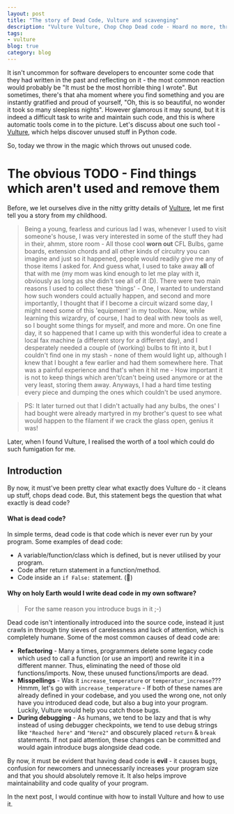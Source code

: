 ```yaml
---
layout: post
title: "The story of Dead Code, Vulture and scavenging"
description: "Vulture Vulture, Chop Chop Dead code - Hoard no more, throw away the unused"
tags:
- vulture
blog: true
category: blog
---
```


It isn't uncommon for software developers to encounter some code that they had written in the past and
reflecting on it - the most common reaction would probably be "It must be the most horrible thing I wrote".
But sometimes, there's that aha moment where you find something and you are instantly
gratified and proud of yourself, "Oh, this is so beautiful, no wonder it took so many sleepless nights". However glamorous it may
sound, but it is indeed a difficult task to write and maintain such code, and this is where
automatic tools come in to the picture. Let's discuss about one such tool - [Vulture][vulture], which helps discover
unused stuff in Python code.

So, today we throw in the magic which throws out unused code.

# The obvious TODO - Find things which aren't used and remove them

<!--I am Rahul Jha. I study Electronics Engineering at Aligarh Muslim University.-->
<!--Also, and more importantly, I am the youngest person on the face of earth to-->
<!--have spoken at so many technical conferences, _obviously_ aside from the people-->
<!--who have spoken at more conferences than me.-->

Before, we let ourselves dive in the nitty gritty details of [Vulture][vulture], let me
first tell you a story from my childhood.

> Being a young, fearless and curious lad I was, whenever I used
to visit someone's house, I was very interested in some of the stuff they had in their, ahmm, store room - All those
cool **worn out** CFL Bulbs, game boards, extension chords and all other kinds of circuitry you can imagine and just so it happened,
people would readily give me any of those items I asked for. And guess what, I used to take away **all** of that with
me (my mom was kind enough to let me play with it, obviously as long as she didn't see all of it :D). There were
two main reasons I used to collect these 'things' - One, I wanted to understand how such wonders could actually happen, and second
and more importantly, I thought that if I become a circuit wizard some day, I might need some of this 'equipment' in my toolbox.
Now, while learning this wizardry, of course, I had to deal with new tools as well, so I bought some things for myself, and more and more.
On one fine day, it so happened that I came up with this wonderful idea to create a local fax machine (a different story
for a different day), and I desperately needed a couple of (working) bulbs to fit into it, but I couldn't find one in my stash - none
of them would light up, although I knew that I bought a few earlier and had them somewhere here. That was a painful experience and that's
when it hit me - How important it is not to keep things which aren't/can't being used anymore or at the very least, storing them away.
Anyways, I had a hard time testing every piece and dumping the ones which couldn't be used anymore.

> PS: It later turned out that I didn't actually had any bulbs, the ones' I had bought were already martyred in my brother's quest to
see what would happen to the filament if we crack the glass open, genius it was!

Later, when I found Vulture, I realised the worth of a tool which could do such fumigation for me.

## Introduction

By now, it must've been pretty clear  what exactly does Vulture do - it cleans up stuff, chops dead code. But, this statement begs
the question that what exactly is dead code?

#### What is dead code?

In simple terms, dead code is that code which is never ever run by your program. Some examples of dead code:

* A variable/function/class which is defined, but is never utilised by your program.
* Code after return statement in a function/method.
* Code inside an `if False:` statement. (:facepalm:)

#### Why on holy Earth would I write dead code in my own software?

> For the same reason you introduce bugs in it ;-)

Dead code isn't intentionally introduced into the source code, instead it just crawls in through tiny sieves of carelessness and lack
of attention, which is completely humane. Some of the most common causes of dead code are:

* **Refactoring** - Many a times, programmers delete some legacy code which used to call a function (or use an import) and rewrite it in a different manner. Thus, eliminating the need of those old functions/imports. Now, these unused functions/imports are dead.
* **Misspellings** - Was it `increase_temperature` or `temperatur_increase`??? Hmmm, let's go with `increase_temperature` - If both of these
  names are already defined in your codebase, and you used the wrong one, not only have you introduced dead code, but also a bug into
  your program. Luckily, Vulture would help you catch those bugs.
* **During debugging** - As humans, we tend to be lazy and that is why instead of using debugger checkpoints, we tend to use debug strings like `"Reached here"` and `"Here2"` and
  obscurely placed `return` & `break` statements. If not paid attention, these changes can be committed and would again introduce bugs
  alongside dead code.

By now, it must be evident that having dead code is **evil** - it causes bugs, confusion for newcomers and unnecessarily increases your program size
and that you should absolutely remove it. It also helps improve maintainability and code quality of your program.

In the next post, I would continue with how to install Vulture and how to use it.


[vulture]: https://github.com/jendrikseipp/vulture
